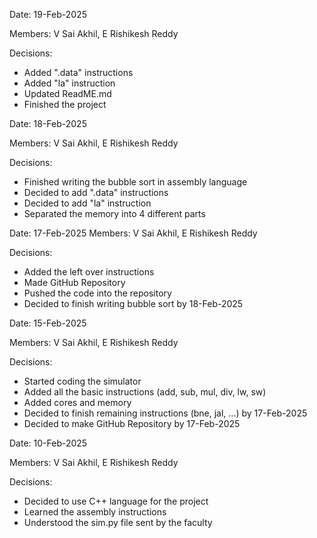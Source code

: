 Date: 19-Feb-2025

Members: V Sai Akhil, E Rishikesh Reddy

Decisions:
- Added ".data" instructions
- Added "la" instruction
- Updated ReadME.md
- Finished the project

Date: 18-Feb-2025

Members: V Sai Akhil, E Rishikesh Reddy

Decisions:
- Finished writing the bubble sort in assembly language
- Decided to add ".data" instructions 
- Decided to add "la" instruction 
- Separated the memory into 4 different parts
  
Date: 17-Feb-2025
Members: V Sai Akhil, E Rishikesh Reddy

Decisions:
- Added the left over instructions
- Made GitHub Repository 
- Pushed the code into the repository
- Decided to finish writing bubble sort by 18-Feb-2025

Date: 15-Feb-2025

Members: V Sai Akhil, E Rishikesh Reddy

Decisions:
- Started coding the simulator
- Added all the basic instructions (add, sub, mul, div, lw, sw)
- Added cores and memory
- Decided to finish remaining instructions (bne, jal, ...) by 17-Feb-2025
- Decided to make GitHub Repository by 17-Feb-2025


Date: 10-Feb-2025

Members: V Sai Akhil, E Rishikesh Reddy

Decisions: 
- Decided to use C++ language for the project
- Learned the assembly instructions
- Understood the sim.py file sent by the faculty
